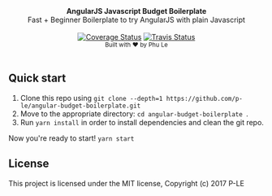 <div align="center"><strong>AngularJS  Javascript Budget Boilerplate</strong></div>
<div align="center">Fast + Beginner Boilerplate to try AngularJS with plain Javascript</div>
<br />
<div align="center">
  <a href='https://coveralls.io/github/p-le/angular-budget-boilerplate?branch=master'><img src='https://coveralls.io/repos/github/p-le/angular-budget-boilerplate/badge.svg?branch=master' alt='Coverage Status' /></a>
  <a href='https://coveralls.io/github/p-le/angular-budget-boilerplate?branch=master'><img src='https://travis-ci.org/p-le/angular-budget-boilerplate.svg?branch=master' alt='Travis Status' /></a>
</div>
<div align="center">
  <sub>Built with &hearts; by Phu Le</sub>
</div>
<br />

## Quick start

1. Clone this repo using `git clone --depth=1 https://github.com/p-le/angular-budget-boilerplate.git`
2. Move to the appropriate directory: `cd angular-budget-boilerplate
`.<br />
3. Run `yarn install` in order to install dependencies and clean the git repo.<br />

Now you're ready to start! `yarn start`

## License

This project is licensed under the MIT license, Copyright (c) 2017 P-LE
